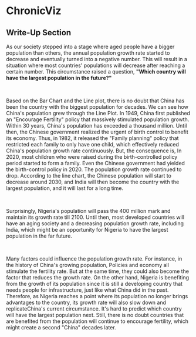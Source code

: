 # ChronicViz
<h2>Write-Up Section</h2>
        <p>
          As our society stepped into a stage where aged people have a bigger population than others, the annual population growth rate started to decrease and eventually turned into a negative number.
          This will result in a situation where most countries' populations will decrease after reaching a certain number. This circumstance raised a question, <strong>"Which country will have the largest population in the future?"</strong>
        </p>
        <br/>
        <p>
          Based on the Bar Chart and the Line plot, there is no doubt that China has been the country with the biggest population for decades.
          We can see how China's population grew through the Line Plot. In 1949, China first published an "Encourage Fertility" policy that massively stimulated population growth.
          Within 30 years, China's population has exceeded a thousand million. Until then, the Chinese government realized the urgent of birth control to benefit its economy.
          Thus, in 1982, it released the "Family planning" policy that restricted each family to only have one child, which effectively reduced China's population growth rate continuously.
          But, the consequence is, In 2020, most children who were raised during the birth-controlled policy period started to form a family. Even the Chinese government had yielded the birth-control policy in 2020.
          The population growth rate continued to drop. According to the line chart, the Chinese population will start to decrease around 2030, and India will then become the country with the largest population, and it will last for a long time.
        </p>
        <br/>
        <p>
          Surprisingly, Nigeria's population will pass the 400 million mark and maintain its growth rate till 2100. Until then, most developed countries
          will have an aging society and a decreasing population growth rate, including India, which might be an opportunity for Nigeria to have the largest population in the far future.
        </p>
        <br/>
        <p>
          Many factors could influence the population growth rate. For instance, in the history of China's growing population, Policies and economy 
          all stimulate the fertility rate. But at the same time, they could also become the factor that reduces the growth rate. On the other hand,
          Nigeria is benefiting from the growth of its population since it is still a developing country that needs people for infrastructure,
          just like what China did in the past. Therefore, as Nigeria reaches a point where its population no longer brings advantages to the country,
          its growth rate will also slow down and replicateChina's current circumstance. It's hard to predict which country will have the largest population next.
          Still, there is no doubt countries that are benefited from the population will continue to encourage fertility, which might create a second "China" decades later.
        </p>